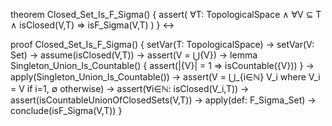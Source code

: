 theorem Closed_Set_Is_F_Sigma() {
  assert(
    ∀T: TopologicalSpace ∧ ∀V ⊆ T ∧ isClosed(V,T) ⇒ isF_Sigma(V,T)
  )
} ↔

proof Closed_Set_Is_F_Sigma() {
  setVar(T: TopologicalSpace) →
  setVar(V: Set) →
  assume(isClosed(V,T)) →
  assert(V = ⋃{V}) →
  lemma Singleton_Union_Is_Countable() {
    assert(|{V}| = 1 ⇒ isCountable({V}))
  } →
  apply(Singleton_Union_Is_Countable()) →
  assert(V = ⋃_{i∈ℕ} V_i where V_i = V if i=1, ∅ otherwise) →
  assert(∀i∈ℕ: isClosed(V_i,T)) →
  assert(isCountableUnionOfClosedSets(V,T)) →
  apply(def: F_Sigma_Set) →
  conclude(isF_Sigma(V,T))
}